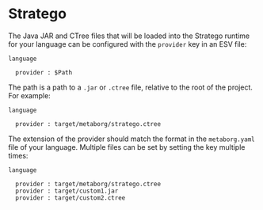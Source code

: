 # Stratego
The Java JAR and CTree files that will be loaded into the Stratego runtime for your language can be configured with the `provider` key in an ESV file:

```esv
language

  provider : $Path
```

The path is a path to a `.jar` or `.ctree` file, relative to the root of the project. For example:

```esv
language

  provider : target/metaborg/stratego.ctree
```

The extension of the provider should match the format in the `metaborg.yaml` file of your language.
Multiple files can be set by setting the key multiple times:

```esv
language

  provider : target/metaborg/stratego.ctree
  provider : target/custom1.jar
  provider : target/custom2.ctree
```


